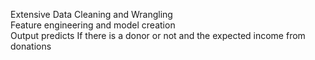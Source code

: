 Extensive Data Cleaning and Wrangling<br />
Feature engineering and model creation<br />
Output predicts If there is a donor or not and the expected income from donations
